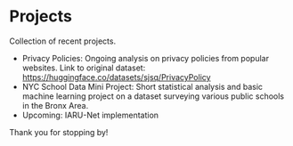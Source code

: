 # Projects

Collection of recent projects. 

- Privacy Policies: Ongoing analysis on privacy policies from popular websites. Link to original dataset: https://huggingface.co/datasets/sjsq/PrivacyPolicy
- NYC School Data Mini Project: Short statistical analysis and basic machine learning project on a dataset surveying various public schools in the Bronx Area.
- Upcoming: IARU-Net implementation

Thank you for stopping by! 
